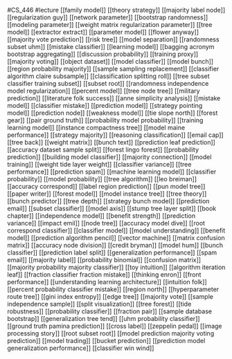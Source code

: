 #CS_446
#lecture
[[family model]]
[[theory strategy]]
[[majority label node]]
[[regularization guy]]
[[network parameter]]
[[bootstrap randomness]]
[[modeling parameter]]
[[weight matrix regularization parameter]]
[[tree model]]
[[extractor extract]]
[[parameter model]]
[[flower anyway]]
[[majority vote prediction]]
[[risk tree]]
[[model separation]]
[[randomness subset uhm]]
[[mistake classifier]]
[[learning model]]
[[bagging acronym bootstrap aggregating]]
[[discussion probability]]
[[training proxy]]
[[majority voting]]
[[object dataset]]
[[model classifier]]
[[model bunch]]
[[region probability majority]]
[[sample sampling replacement]]
[[classifier algorithm claire subsample]]
[[classification splitting roll]]
[[tree subset classifier training subset]]
[[subset root]]
[[randomness independence model regularization]]
[[percent model]]
[[tree node tree]]
[[military prediction]]
[[literature folk success]]
[[anne simplicity analysis]]
[[mistake model]]
[[classifier mistake]]
[[prediction model]]
[[strategy pointing model]]
[[prediction node]]
[[weakness model]]
[[tie slope north]]
[[forest gear]]
[[pair ground truth]]
[[probability model probability]]
[[training learning model]]
[[instance compactness tree]]
[[model maine performance]]
[[strategy majority]]
[[reasoning classification]]
[[email cap]]
[[tree back]]
[[weight matrix]]
[[bunch text]]
[[prediction leaf prediction]]
[[accuracy dataset sample split]]
[[forest lingo forest]]
[[probability prediction]]
[[building model classifier]]
[[majority connection]]
[[model training]]
[[weight tide layer weight]]
[[classifier variance]]
[[tree performance]]
[[prediction spam]]
[[machine learning model]]
[[classifier probability]]
[[model probability]]
[[tree algorithm]]
[[leo breiman]]
[[accuracy correspond]]
[[label region prediction]]
[[pun model tree]]
[[paper writer]]
[[forest model]]
[[model instance tree]]
[[tree theory]]
[[bunch predictor]]
[[tree depth]]
[[strategy bunch model]]
[[prediction email]]
[[subset classifier]]
[[model axis]]
[[stump tree layer split]]
[[book chapter]]
[[independence model]]
[[benefit strength]]
[[prediction variance]]
[[impact emil]]
[[node tree]]
[[accuracy model dive]]
[[root correspond classifier]]
[[classifier model]]
[[model understanding]]
[[benefit model]]
[[prediction algorithm pencil]]
[[vector machine]]
[[matrix confusion matrix]]
[[accuracy node division]]
[[credit bryman]]
[[model hum]]
[[bunch classifier]]
[[prediction label split]]
[[generalization performance]]
[[spam email]]
[[majority label]]
[[probability binomial]]
[[confusion matrix]]
[[majority probability majority classifier]]
[[toy intuition]]
[[algorithm iteration leaf]]
[[fraction classifier fraction mistake]]
[[thinking enron]]
[[front performance]]
[[understanding learning architecture]]
[[intuition folk]]
[[percent probability classifier mistake]]
[[region north]]
[[hyperparameter route tree]]
[[gini index entropy]]
[[edge tree]]
[[majority vote]]
[[sample independence sample]]
[[split visualization]]
[[tree forest]]
[[tide robustness]]
[[probability classifier]]
[[fraction pair]]
[[sample database bootstrap]]
[[generalization tree tend]]
[[uhm probability classifier]]
[[ground truth pamina prediction]]
[[cross label]]
[[zeppelin pedal]]
[[image processing story]]
[[root subset root]]
[[model prediction majority voting prediction]]
[[model trading]]
[[bucket prediction]]
[[prediction model generalization performance]]
[[classifier win wind]]
